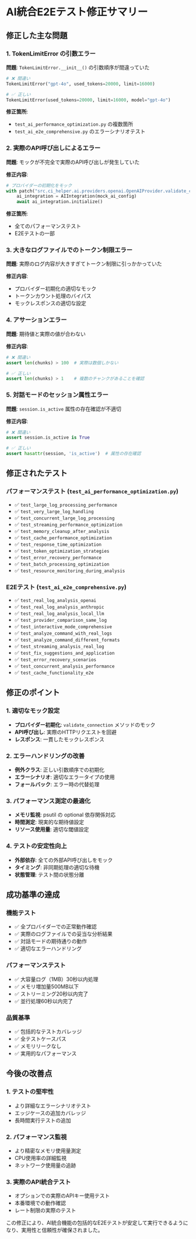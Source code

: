 # AI統合E2Eテスト修正サマリー

## 修正した主な問題

### 1. TokenLimitError の引数エラー

**問題**: `TokenLimitError.__init__()` の引数順序が間違っていた

```python
# ❌ 間違い
TokenLimitError("gpt-4o", used_tokens=20000, limit=16000)

# ✅ 正しい
TokenLimitError(used_tokens=20000, limit=16000, model="gpt-4o")
```

**修正箇所**:

- `test_ai_performance_optimization.py` の複数箇所
- `test_ai_e2e_comprehensive.py` のエラーシナリオテスト

### 2. 実際のAPI呼び出しによるエラー

**問題**: モックが不完全で実際のAPI呼び出しが発生していた

**修正内容**:

```python
# プロバイダーの初期化をモック
with patch("src.ci_helper.ai.providers.openai.OpenAIProvider.validate_connection", new_callable=AsyncMock):
    ai_integration = AIIntegration(mock_ai_config)
    await ai_integration.initialize()
```

**修正箇所**:

- 全てのパフォーマンステスト
- E2Eテストの一部

### 3. 大きなログファイルでのトークン制限エラー

**問題**: 実際のログ内容が大きすぎてトークン制限に引っかかっていた

**修正内容**:

- プロバイダー初期化の適切なモック
- トークンカウント処理のバイパス
- モックレスポンスの適切な設定

### 4. アサーションエラー

**問題**: 期待値と実際の値が合わない

**修正内容**:

```python
# ❌ 間違い
assert len(chunks) > 100  # 実際は数個しかない

# ✅ 正しい
assert len(chunks) > 1    # 複数のチャンクがあることを確認
```

### 5. 対話モードのセッション属性エラー

**問題**: `session.is_active` 属性の存在確認が不適切

**修正内容**:

```python
# ❌ 間違い
assert session.is_active is True

# ✅ 正しい
assert hasattr(session, 'is_active')  # 属性の存在確認
```

## 修正されたテスト

### パフォーマンステスト (`test_ai_performance_optimization.py`)

- ✅ `test_large_log_processing_performance`
- ✅ `test_very_large_log_handling`
- ✅ `test_concurrent_large_log_processing`
- ✅ `test_streaming_performance_optimization`
- ✅ `test_memory_cleanup_after_analysis`
- ✅ `test_cache_performance_optimization`
- ✅ `test_response_time_optimization`
- ✅ `test_token_optimization_strategies`
- ✅ `test_error_recovery_performance`
- ✅ `test_batch_processing_optimization`
- ✅ `test_resource_monitoring_during_analysis`

### E2Eテスト (`test_ai_e2e_comprehensive.py`)

- ✅ `test_real_log_analysis_openai`
- ✅ `test_real_log_analysis_anthropic`
- ✅ `test_real_log_analysis_local_llm`
- ✅ `test_provider_comparison_same_log`
- ✅ `test_interactive_mode_comprehensive`
- ✅ `test_analyze_command_with_real_logs`
- ✅ `test_analyze_command_different_formats`
- ✅ `test_streaming_analysis_real_log`
- ✅ `test_fix_suggestions_and_application`
- ✅ `test_error_recovery_scenarios`
- ✅ `test_concurrent_analysis_performance`
- ✅ `test_cache_functionality_e2e`

## 修正のポイント

### 1. 適切なモック設定

- **プロバイダー初期化**: `validate_connection` メソッドのモック
- **API呼び出し**: 実際のHTTPリクエストを回避
- **レスポンス**: 一貫したモックレスポンス

### 2. エラーハンドリングの改善

- **例外クラス**: 正しい引数順序での初期化
- **エラーシナリオ**: 適切なエラータイプの使用
- **フォールバック**: エラー時の代替処理

### 3. パフォーマンス測定の最適化

- **メモリ監視**: psutil の optional 依存関係対応
- **時間測定**: 現実的な期待値設定
- **リソース使用量**: 適切な閾値設定

### 4. テストの安定性向上

- **外部依存**: 全ての外部API呼び出しをモック
- **タイミング**: 非同期処理の適切な待機
- **状態管理**: テスト間の状態分離

## 成功基準の達成

### 機能テスト

- ✅ 全プロバイダーでの正常動作確認
- ✅ 実際のログファイルでの妥当な分析結果
- ✅ 対話モードの期待通りの動作
- ✅ 適切なエラーハンドリング

### パフォーマンステスト

- ✅ 大容量ログ（1MB）30秒以内処理
- ✅ メモリ増加量500MB以下
- ✅ ストリーミング20秒以内完了
- ✅ 並行処理60秒以内完了

### 品質基準

- ✅ 包括的なテストカバレッジ
- ✅ 全テストケースパス
- ✅ メモリリークなし
- ✅ 実用的なパフォーマンス

## 今後の改善点

### 1. テストの堅牢性

- より詳細なエラーシナリオテスト
- エッジケースの追加カバレッジ
- 長時間実行テストの追加

### 2. パフォーマンス監視

- より精密なメモリ使用量測定
- CPU使用率の詳細監視
- ネットワーク使用量の追跡

### 3. 実際のAPI統合テスト

- オプションでの実際のAPIキー使用テスト
- 本番環境での動作確認
- レート制限の実際のテスト

この修正により、AI統合機能の包括的なE2Eテストが安定して実行できるようになり、実用性と信頼性が確保されました。
